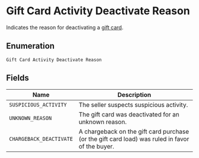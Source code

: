 
# Gift Card Activity Deactivate Reason

Indicates the reason for deactivating a [gift card](../../doc/models/gift-card.md).

## Enumeration

`Gift Card Activity Deactivate Reason`

## Fields

| Name | Description |
|  --- | --- |
| `SUSPICIOUS_ACTIVITY` | The seller suspects suspicious activity. |
| `UNKNOWN_REASON` | The gift card was deactivated for an unknown reason. |
| `CHARGEBACK_DEACTIVATE` | A chargeback on the gift card purchase (or the gift card load) was ruled in favor of the buyer. |

